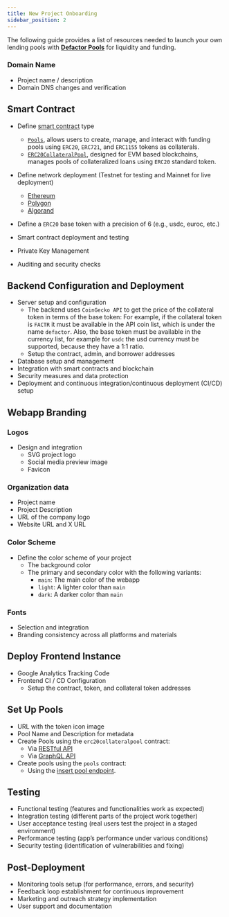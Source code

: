 ```yaml
---
title: New Project Onboarding
sidebar_position: 2
---
```


The following guide provides a list of resources needed to launch your own lending pools with [**Defactor Pools**](https://www.defactor.com/pools) for liquidity and funding.

### Domain Name
- Project name / description
- Domain DNS changes and verification

## Smart Contract
- Define [smart contract](https://defactor.dev/docs/category/smart-contracts/) type
  - [`Pools`](https://defactor.dev/docs/smart-contracts/pools-contract/smart-contract-erc20-collateral-pool), allows users to create, manage, and interact with funding pools using `ERC20`, `ERC721`, and `ERC1155` tokens as collaterals.
  - [`ERC20CollateralPool`](https://defactor.dev/docs/smart-contracts/pools-contract/smart-contract-erc20-collateral-pool), designed for EVM based blockchains, manages pools of collateralized loans using `ERC20` standard token.

- Define network deployment (Testnet for testing and Mainnet for live deployment) 
  - [Ethereum](https://defactor.dev/docs/blockchain-and-web3/ethereum)
  - [Polygon](https://defactor.dev/docs/blockchain-and-web3/polygon)
  - [Algorand](https://defactor.dev/docs/blockchain-and-web3/algorand) 
- Define a `ERC20` base token with a precision of 6 (e.g., usdc, euroc, etc.)
- Smart contract deployment and testing
- Private Key Management
- Auditing and security checks

## Backend Configuration and Deployment
- Server setup and configuration
  - The backend uses `CoinGecko API` to get the price of the collateral token in terms of the base token: For example, if the collateral token is `FACTR` it must be available in the API coin list, which is under the name `defactor`. 
  Also, the base token must be available in the currency list, for example for `usdc` the usd currency must be supported, because they have a 1:1 ratio.
  - Setup the contract, admin, and borrower addresses
- Database setup and management
- Integration with smart contracts and blockchain
- Security measures and data protection
- Deployment and continuous integration/continuous deployment (CI/CD) setup

## Webapp Branding
### Logos
- Design and integration
  - SVG project logo
  - Social media preview image
  - Favicon

### Organization data

- Project name
- Project Description
- URL of the company logo 
- Website URL and X URL

### Color Scheme
- Define the color scheme of your project
  - The background color
  - The primary and secondary color with the following variants:
    - `main`: The main color of the webapp
    - `light`: A lighter color than `main`
    - `dark`: A darker color than `main`

### Fonts
- Selection and integration
- Branding consistency across all platforms and materials

## Deploy Frontend Instance
- Google Analytics Tracking Code
- Frontend CI / CD Configuration
  - Setup the contract, token, and collateral token addresses

## Set Up Pools
- URL with the token icon image
- Pool Name and Description for metadata
- Create Pools using the `erc20collateralpool` contract:
  - Via [RESTful API](https://defactor.dev/docs/back-end-api/pools/erc20CollateralToken/restful)
  - Via [GraphQL API](https://defactor.dev/docs/back-end-api/pools/erc20CollateralToken/graphql)
- Create pools using the `pools` contract:
  - Using the [insert pool endpoint](https://defactor.dev/docs/back-end-api/pools/insertPool).

## Testing
- Functional testing (features and functionalities work as expected)
- Integration testing (different parts of the project work together)
- User acceptance testing (real users test the project in a staged environment)
- Performance testing (app’s performance under various conditions)
- Security testing (identification of vulnerabilities and fixing)

## Post-Deployment
- Monitoring tools setup (for performance, errors, and security)
- Feedback loop establishment for continuous improvement
- Marketing and outreach strategy implementation
- User support and documentation
